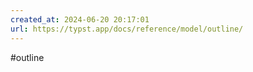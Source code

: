 ```yaml
---
created_at: 2024-06-20 20:17:01
url: https://typst.app/docs/reference/model/outline/
---
```

#outline


